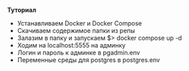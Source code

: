 **Туториал**
- Устанавливаем Docker и Docker Compose
- Скачиваем содержимое папки из репы
- Залазим в папку и запускаем $> docker compose up -d
- Ходим на localhost:5555 на админку 
- Логин и пароль к админке в pgadmin.env
- Переменные среды для postgres в postgres.env